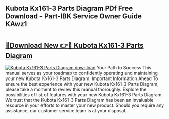 ## Kubota Kx161-3 Parts Diagram PDf Free Download - Part-IBK Service Owner Guide KAwz1

# <h2><a href="http://dfms3bg.blite.top/?on=Kubota+Kx161-3+Parts+Diagram">🔗Download New 👉🔴 Kubota Kx161-3 Parts Diagram</a></h2>

[![Kubota Kx161-3 Parts Diagram download](https://i.imgur.com/lujVjoI.png)](http://dfms3bg.blite.top/?on=Kubota+Kx161-3+Parts+Diagram)
Your Path to Success This manual serves as your roadmap to confidently operating and maintaining your new Kubota Kx161-3 Parts Diagram. Important Information Ahead To ensure the best experience with your new Kubota Kx161-3 Parts Diagram, please take a moment to review this manual thoroughly. Explore the possibilities of list of features with your new Kubota Kx161-3 Parts Diagram. We trust that the Kubota Kx161-3 Parts Diagram has been an invaluable resource in your efforts to master your new product. Should you require any assistance, our customer service team is at your disposal.
